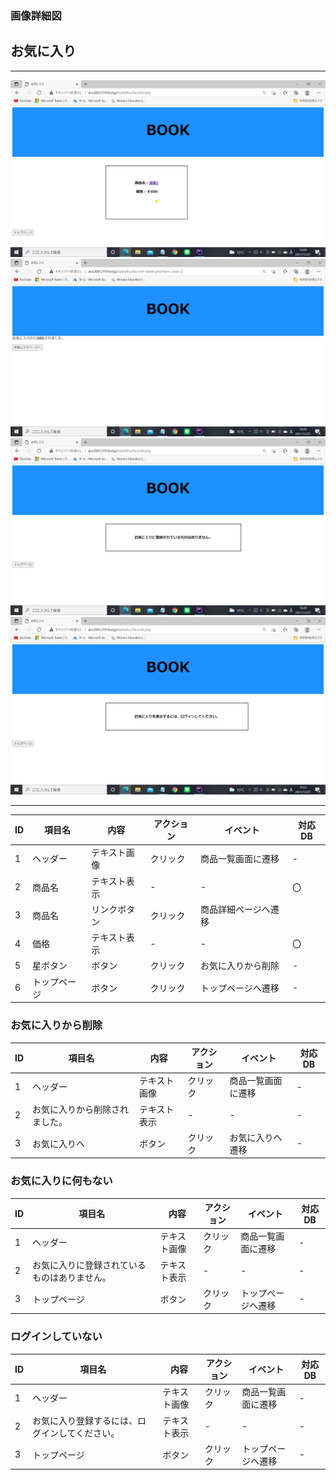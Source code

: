 ### 画像詳細図
## お気に入り
---

<img src="https://github.com/Aso2001219/team/blob/main/%E8%A8%AD%E8%A8%88%E6%9B%B8/%E7%94%BB%E9%9D%A2%E8%A9%B3%E7%B4%B0%E5%9B%B3/img/2021-12-21%20(9).png?raw=true">
<img src="https://github.com/Aso2001219/team/blob/main/%E8%A8%AD%E8%A8%88%E6%9B%B8/%E7%94%BB%E9%9D%A2%E8%A9%B3%E7%B4%B0%E5%9B%B3/img/2021-12-21%20(10).png?raw=true">
<img src="https://github.com/Aso2001219/team/blob/main/%E8%A8%AD%E8%A8%88%E6%9B%B8/%E7%94%BB%E9%9D%A2%E8%A9%B3%E7%B4%B0%E5%9B%B3/img/2021-12-21%20(11).png?raw=true">
<img src="https://github.com/Aso2001219/team/blob/main/%E8%A8%AD%E8%A8%88%E6%9B%B8/%E7%94%BB%E9%9D%A2%E8%A9%B3%E7%B4%B0%E5%9B%B3/img/2021-12-21%20(16).png?raw=true">

---
|ID|項目名|内容|アクション|イベント|対応DB|
|--|----|---|---------|--------|-----|
|1|ヘッダー|テキスト画像|クリック|商品一覧画面に遷移|-|
|2|商品名|テキスト表示|-|-|〇|
|3|商品名|リンクボタン|クリック|商品詳細ページへ遷移||
|4|価格|テキスト表示|-|-|〇|
|5|星ボタン|ボタン|クリック|お気に入りから削除|-|
|6|トップページ|ボタン|クリック|トップページへ遷移|-|

### お気に入りから削除
|ID|項目名|内容|アクション|イベント|対応DB|
|--|----|---|---------|--------|-----|
|1|ヘッダー|テキスト画像|クリック|商品一覧画面に遷移|-|
|2|お気に入りから削除されました。|テキスト表示|-|-|-|
|3|お気に入りへ|ボタン|クリック|お気に入りへ遷移|-|

### お気に入りに何もない
|ID|項目名|内容|アクション|イベント|対応DB|
|--|----|---|---------|--------|-----|
|1|ヘッダー|テキスト画像|クリック|商品一覧画面に遷移|-|
|2|お気に入りに登録されているものはありません。|テキスト表示|-|-|-|
|3|トップページ|ボタン|クリック|トップページへ遷移|-|

### ログインしていない
|ID|項目名|内容|アクション|イベント|対応DB|
|--|----|---|---------|--------|-----|
|1|ヘッダー|テキスト画像|クリック|商品一覧画面に遷移|-|
|2|お気に入り登録するには、ログインしてください。|テキスト表示|-|-|-|
|3|トップページ|ボタン|クリック|トップページへ遷移|-|

